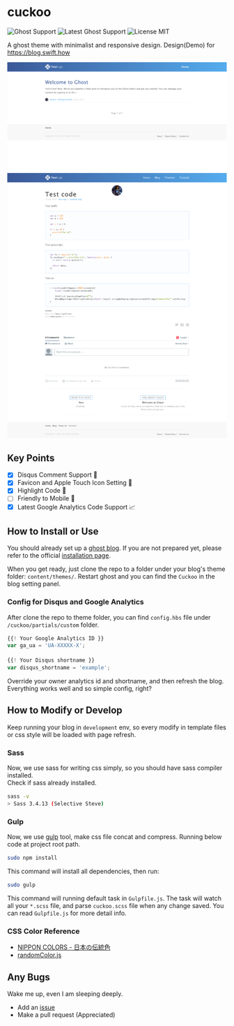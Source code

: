 # cuckoo

![Ghost Support](https://img.shields.io/badge/ghost-powered-brightgreen.svg)
![Latest Ghost Support](https://img.shields.io/badge/support--ghost-0.6.4-green.svg)
![License MIT](https://img.shields.io/github/license/mashape/apistatus.svg)

A ghost theme with minimalist and responsive design. Design(Demo) for https://blog.swift.how

![Screenshot for installed.](preview/boot-screen.png)![Sceenshot for Code Test.](preview/test-code.png)

## Key Points
- [x] Disqus Comment Support 💬
- [x] Favicon and Apple Touch Icon Setting 📲
- [x] Highlight Code 💅
- [ ] Friendly to Mobile 📱
- [x] Latest Google Analytics Code Support 📈

## How to Install or Use
You should already set up a [ghost blog](https://ghost.org/). If you are not prepared yet, please refer to the official [installation page](http://support.ghost.org/installation/).

When you get ready, just clone the repo to a folder under your blog's theme folder: `content/themes/`. Restart ghost and you can find the `Cuckoo` in the blog setting panel.

### Config for Disqus and Google Analytics
After clone the repo to theme folder, you can find `config.hbs` file under `/cuckoo/partials/custom` folder.
```javascript
{{! Your Google Analytics ID }}
var ga_ua = 'UA-XXXXX-X';

{{! Your Disqus shortname }}
var disqus_shortname = 'example';
```
Override your owner analytics id and shortname, and then refresh the blog. Everything works well and so simple config, right?

## How to Modify or Develop
Keep running your blog in `development` env, so every modify in template files or css style will be loaded with page refresh.

### Sass
Now, we use sass for writing css simply, so you should have sass compiler installed.  
Check if sass already installed.
```sh
sass -v
> Sass 3.4.13 (Selective Steve)
```

### Gulp
Now, we use [gulp](http://gulpjs.com/) tool, make css file concat and compress. Running below code at project root path.
```sh
sudo npm install
```
This command will install all dependencies, then run:
```sh
sudo gulp
```
This command will running default task in `Gulpfile.js`. The task will watch all your `*.scss` file, and parse `cuckoo.scss` file when any change saved. You can read `Gulpfile.js` for more detail info.

### CSS Color Reference
- [NIPPON COLORS - 日本の伝統色](http://nipponcolors.com/)
- [randomColor.js](http://llllll.li/randomColor/)

## Any Bugs
Wake me up, even I am sleeping deeply.
- Add an [issue](https://github.com/SwiftHow/cuckoo/issues)
- Make a pull request (Appreciated)
